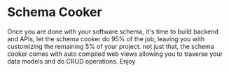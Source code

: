 # Schema Cooker
Once you are done with your software schema, it's time to build backend and APIs, let the schema cooker do 95% of the job, leaving you with customizing the remaining 5% of your project. not just that, the schema cooker comes with auto compiled web views allowing you to traverse your data models and do CRUD operations. Enjoy 
